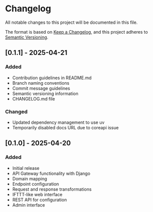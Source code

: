 # Changelog

All notable changes to this project will be documented in this file.

The format is based on [Keep a Changelog](https://keepachangelog.com/en/1.0.0/),
and this project adheres to [Semantic Versioning](https://semver.org/spec/v2.0.0.html).

## [0.1.1] - 2025-04-21

### Added
- Contribution guidelines in README.md
- Branch naming conventions
- Commit message guidelines
- Semantic versioning information
- CHANGELOG.md file

### Changed
- Updated dependency management to use uv
- Temporarily disabled docs URL due to coreapi issue

## [0.1.0] - 2025-04-20

### Added
- Initial release
- API Gateway functionality with Django
- Domain mapping
- Endpoint configuration
- Request and response transformations
- IFTTT-like web interface
- REST API for configuration
- Admin interface